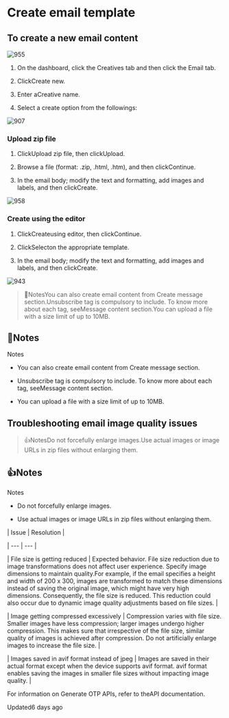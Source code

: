 # Create email template

## To create a new email content

![955](https://files.readme.io/773fd5a-uyVJPYYlobyLxUwPUqq4xpqVZJbvVFuk8Q.png)

1. On the dashboard, click the Creatives tab and then click the Email tab.

2. ClickCreate new.

3. Enter aCreative name.

4. Select a create option from the followings:

![907](https://files.readme.io/d1042ef-sElA77MX_ASEkHo5LJ7i7r1qkxN6mE5GyA.png)

### Upload zip file

1. ClickUpload zip file, then clickUpload.

2. Browse a file (format: .zip, .html, .htm), and then clickContinue.

3. In the email body; modify the text and formatting, add images and labels, and then clickCreate.

![958](https://files.readme.io/56711af-cdERtXkEWMf0rsAGAL_asDtj3tKI1Gil0A.png)

### Create using the editor

1. ClickCreateusing editor, then clickContinue.

2. ClickSelecton the appropriate template.

3. In the email body; modify the text and formatting, add images and labels, and then clickCreate.

![943](https://files.readme.io/0d5767c-LfyGAD7p_uhpYCA71KXUYBqWKUZG8Yn9VQ.png)

> 📘NotesYou can also create email content from Create message section.Unsubscribe tag is compulsory to include. To know more about each tag, seeMessage content section.You can upload a file with a size limit of up to 10MB.

## 📘Notes

Notes

- You can also create email content from Create message section.

- Unsubscribe tag is compulsory to include. To know more about each tag, seeMessage content section.

- You can upload a file with a size limit of up to 10MB.

## Troubleshooting email image quality issues

> 👍NotesDo not forcefully enlarge images.Use actual images or image URLs in zip files without enlarging them.

## 👍Notes

Notes

- Do not forcefully enlarge images.

- Use actual images or image URLs in zip files without enlarging them.

| Issue | Resolution |

| --- | --- |

| File size is getting reduced | Expected behavior. File size reduction due to image transformations does not affect user experience. Specify image dimensions to maintain quality.For example, if the email specifies a height and width of 200 x 300, images are transformed to match these dimensions instead of saving the original image, which might have very high dimensions. Consequently, the file size is reduced. This reduction could also occur due to dynamic image quality adjustments based on file sizes. |

| Image getting compressed excessively | Compression varies with file size. Smaller images have less compression; larger images undergo higher compression. This makes sure that irrespective of the file size, similar quality of images is achieved after compression. Do not artificially enlarge images to increase the file size. |

| Images saved in avif format instead of jpeg | Images are saved in their actual format except when the device supports avif format. avif format enables saving the images in smaller file sizes without impacting image quality. |



For information on Generate OTP APIs, refer to theAPI documentation.

Updated6 days ago